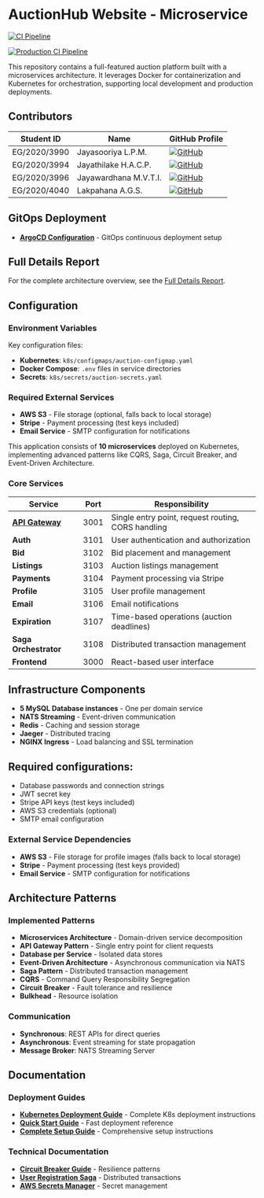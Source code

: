 # AuctionHub Website - Microservice

[![CI Pipeline](https://github.com/PramithaMJ/auction-microservice/actions/workflows/ci.yml/badge.svg)](https://github.com/PramithaMJ/auction-microservice/actions/workflows/ci.yml)

[![Production CI Pipeline](https://github.com/PramithaMJ/auction-microservice/actions/workflows/production-ci.yml/badge.svg)](https://github.com/PramithaMJ/auction-microservice/actions/workflows/production-ci.yml)

This repository contains a full-featured auction platform built with a microservices architecture. It leverages Docker for containerization and Kubernetes for orchestration, supporting local development and production deployments.


## Contributors


| Student ID   | Name                  | GitHub Profile                                                                                                         |
| ------------ | --------------------- | ---------------------------------------------------------------------------------------------------------------------- |
| EG/2020/3990 | Jayasooriya L.P.M.    | [![GitHub](https://img.shields.io/badge/GitHub-Profile-blue?style=flat&logo=github)](https://github.com/PramithaMJ)    |
| EG/2020/3994 | Jayathilake H.A.C.P.  | [![GitHub](https://img.shields.io/badge/GitHub-Profile-blue?style=flat&logo=github)](https://github.com/chandulaj) |
| EG/2020/3996 | Jayawardhana M.V.T.I. | [![GitHub](https://img.shields.io/badge/GitHub-Profile-blue?style=flat&logo=github)](https://github.com/TheTharz) |
| EG/2020/4040 | Lakpahana A.G.S.      | [![GitHub](https://img.shields.io/badge/GitHub-Profile-blue?style=flat&logo=github)](https://github.com/lakpahana) |

## GitOps Deployment
- **[ArgoCD Configuration](https://github.com/PramithaMJ/argocd-auctionhub)** - GitOps continuous deployment setup

## Full Details Report

For the complete architecture overview, see the [Full Details Report](https://docs.google.com/document/d/1UYyl8108_DiwMPATsKPjy4ZLSBdR1XJFj7f1TXNvNMo/edit?usp=sharing).

## Configuration

### Environment Variables

Key configuration files:

- **Kubernetes**: `k8s/configmaps/auction-configmap.yaml`
- **Docker Compose**: `.env` files in service directories
- **Secrets**: `k8s/secrets/auction-secrets.yaml`

### Required External Services

- **AWS S3** - File storage (optional, falls back to local storage)
- **Stripe** - Payment processing (test keys included)
- **Email Service** - SMTP configuration for notifications


This application consists of **10 microservices** deployed on Kubernetes, implementing advanced patterns like CQRS, Saga, Circuit Breaker, and Event-Driven Architecture.

### Core Services


| Service                                           | Port | Responsibility                                     |
| ------------------------------------------------- | ---- | -------------------------------------------------- |
| **[API Gateway](services/api-gateway/README.md)** | 3001 | Single entry point, request routing, CORS handling |
| **Auth**                                          | 3101 | User authentication and authorization              |
| **Bid**                                           | 3102 | Bid placement and management                       |
| **Listings**                                      | 3103 | Auction listings management                        |
| **Payments**                                      | 3104 | Payment processing via Stripe                      |
| **Profile**                                       | 3105 | User profile management                            |
| **Email**                                         | 3106 | Email notifications                                |
| **Expiration**                                    | 3107 | Time-based operations (auction deadlines)          |
| **Saga Orchestrator**                             | 3108 | Distributed transaction management                 |
| **Frontend**                                      | 3000 | React-based user interface                         |

## Infrastructure Components

- **5 MySQL Database instances** - One per domain service
- **NATS Streaming** - Event-driven communication
- **Redis** - Caching and session storage
- **Jaeger** - Distributed tracing
- **NGINX Ingress** - Load balancing and SSL termination

## **Required configurations:**

- Database passwords and connection strings
- JWT secret key
- Stripe API keys (test keys included)
- AWS S3 credentials (optional)
- SMTP email configuration

### External Service Dependencies

- **AWS S3** - File storage for profile images (falls back to local storage)
- **Stripe** - Payment processing (test keys provided)
- **Email Service** - SMTP configuration for notifications

## Architecture Patterns

### Implemented Patterns

- **Microservices Architecture** - Domain-driven service decomposition
- **API Gateway Pattern** - Single entry point for client requests
- **Database per Service** - Isolated data stores
- **Event-Driven Architecture** - Asynchronous communication via NATS
- **Saga Pattern** - Distributed transaction management
- **CQRS** - Command Query Responsibility Segregation
- **Circuit Breaker** - Fault tolerance and resilience
- **Bulkhead** - Resource isolation

### Communication

- **Synchronous**: REST APIs for direct queries
- **Asynchronous**: Event streaming for state propagation
- **Message Broker**: NATS Streaming Server

## Documentation

### Deployment Guides

- **[Kubernetes Deployment Guide](k8s/README.md)** - Complete K8s deployment instructions
- **[Quick Start Guide](k8s/QUICK-START.md)** - Fast deployment reference
- **[Complete Setup Guide](docs/COMPLETE-SETUP-GUIDE.md)** - Comprehensive setup instructions

### Technical Documentation

- **[Circuit Breaker Guide](docs/CIRCUIT-BREAKER-COMPLETE-GUIDE.md)** - Resilience patterns
- **[User Registration Saga](docs/USER-REGISTRATION-SAGA-GUIDE.md)** - Distributed transactions
- **[AWS Secrets Manager](aws-secrets-manager/README.md)** - Secret management
